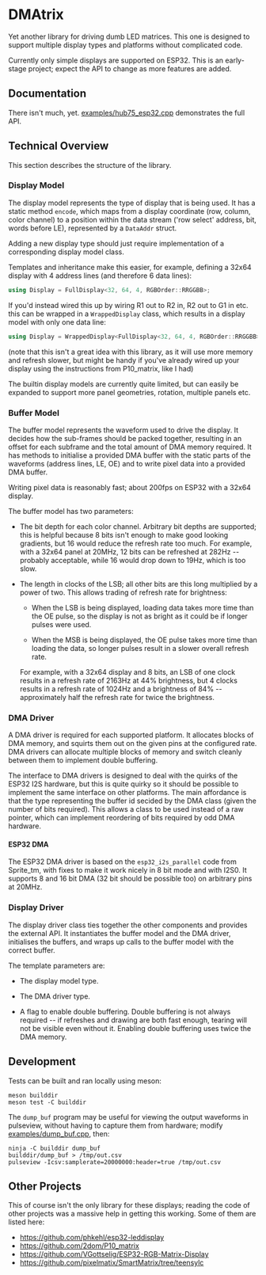 # DMAtrix

Yet another library for driving dumb LED matrices. This one is designed to
support multiple display types and platforms without complicated code.

Currently only simple displays are supported on ESP32. This is an early-stage
project; expect the API to change as more features are added.

## Documentation

There isn't much, yet. [examples/hub75_esp32.cpp](examples/hub75_esp32.cpp)
demonstrates the full API.

## Technical Overview

This section describes the structure of the library.

### Display Model

The display model represents the type of display that is being used. It has a
static method `encode`, which maps from a display coordinate (row, column,
color channel) to a position within the data stream ('row select' address, bit,
words before LE), represented by a `DataAddr` struct.

Adding a new display type should just require implementation of a corresponding
display model class.

Templates and inheritance make this easier, for example, defining a 32x64
display with 4 address lines (and therefore 6 data lines):

```cpp
using Display = FullDisplay<32, 64, 4, RGBOrder::RRGGBB>;
```

If you'd instead wired this up by wiring R1 out to R2 in, R2 out to G1 in etc.
this can be wrapped in a `WrappedDisplay` class, which results in a display model
with only one data line:

```cpp
using Display = WrappedDisplay<FullDisplay<32, 64, 4, RGBOrder::RRGGBB>>;
```

(note that this isn't a great idea with this library, as it will use more
memory and refresh slower, but might be handy if you've already wired up your
display using the instructions from P10_matrix, like I had)

The builtin display models are currently quite limited, but can easily be
expanded to support more panel geometries, rotation, multiple panels etc.

### Buffer Model

The buffer model represents the waveform used to drive the display. It decides
how the sub-frames should be packed together, resulting in an offset for each
subframe and the total amount of DMA memory required. It has methods to
initialise a provided DMA buffer with the static parts of the waveforms
(address lines, LE, OE) and to write pixel data into a provided DMA buffer.

Writing pixel data is reasonably fast; about 200fps on ESP32 with a 32x64
display.

The buffer model has two parameters:

-   The bit depth for each color channel. Arbitrary bit depths are supported;
    this is helpful because 8 bits isn't enough to make good looking gradients,
    but 16 would reduce the refresh rate too much. For example, with a 32x64
    panel at 20MHz, 12 bits can be refreshed at 282Hz -- probably acceptable,
    while 16 would drop down to 19Hz, which is too slow.

-   The length in clocks of the LSB; all other bits are this long multiplied by
    a power of two. This allows trading of refresh rate for brightness:

    -   When the LSB is being displayed, loading data takes more time than the
        OE pulse, so the display is not as bright as it could be if longer
        pulses were used.

    -   When the MSB is being displayed, the OE pulse takes more time than
        loading the data, so longer pulses result in a slower overall refresh
        rate.

    For example, with a 32x64 display and 8 bits, an LSB of one clock results
    in a refresh rate of 2163Hz at 44% brightness, but 4 clocks results in a
    refresh rate of 1024Hz and a brightness of 84% -- approximately half the
    refresh rate for twice the brightness.

### DMA Driver

A DMA driver is required for each supported platform. It allocates blocks of
DMA memory, and squirts them out on the given pins at the configured rate. DMA
drivers can allocate multiple blocks of memory and switch cleanly between them
to implement double buffering.

The interface to DMA drivers is designed to deal with the quirks of the ESP32
I2S hardware, but this is quite quirky so it should be possible to implement
the same interface on other platforms. The main affordance is that the type
representing the buffer id secided by the DMA class (given the number of bits
required). This allows a class to be used instead of a raw pointer, which can
implement reordering of bits required by odd DMA hardware.

#### ESP32 DMA

The ESP32 DMA driver is based on the `esp32_i2s_parallel` code from Sprite_tm,
with fixes to make it work nicely in 8 bit mode and with I2S0. It supports 8
and 16 bit DMA (32 bit should be possible too) on arbitrary pins at 20MHz.

### Display Driver

The display driver class ties together the other components and provides the
external API. It instantiates the buffer model and the DMA driver, initialises
the buffers, and wraps up calls to the buffer model with the correct buffer.

The template parameters are:

- The display model type.

- The DMA driver type.

- A flag to enable double buffering. Double buffering is not always required --
  if refreshes and drawing are both fast enough, tearing will not be visible
  even without it. Enabling double buffering uses twice the DMA memory.

## Development

Tests can be built and ran locally using meson:

```shell
meson builddir
meson test -C builddir
```

The `dump_buf` program may be useful for viewing the output waveforms in
pulseview, without having to capture them from hardware; modify
[examples/dump_buf.cpp](examples/dump_buf.cpp), then:

```shell
ninja -C builddir dump_buf
builddir/dump_buf > /tmp/out.csv
pulseview -Icsv:samplerate=20000000:header=true /tmp/out.csv
```

## Other Projects

This of course isn't the only library for these displays; reading the code of
other projects was a massive help in getting this working. Some of them are
listed here:

- https://github.com/phkehl/esp32-leddisplay
- https://github.com/2dom/P10_matrix
- https://github.com/VGottselig/ESP32-RGB-Matrix-Display
- https://github.com/pixelmatix/SmartMatrix/tree/teensylc
